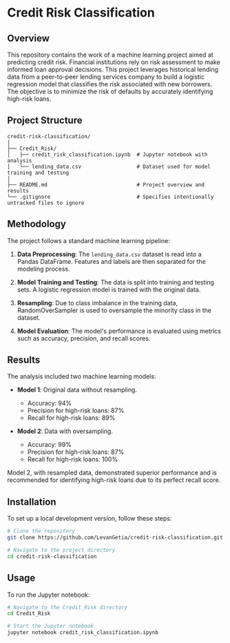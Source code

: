 # Credit Risk Classification

## Overview

This repository contains the work of a machine learning project aimed at predicting credit risk. Financial institutions rely on risk assessment to make informed loan approval decisions. This project leverages historical lending data from a peer-to-peer lending services company to build a logistic regression model that classifies the risk associated with new borrowers. The objective is to minimize the risk of defaults by accurately identifying high-risk loans.


## Project Structure

```
credit-risk-classification/
│
├── Credit_Risk/
│   ├── credit_risk_classification.ipynb  # Jupyter notebook with analysis
│   └── lending_data.csv                  # Dataset used for model training and testing
│
├── README.md                             # Project overview and results
└── .gitignore                            # Specifies intentionally untracked files to ignore
```

## Methodology

The project follows a standard machine learning pipeline:

1. **Data Preprocessing**: The `lending_data.csv` dataset is read into a Pandas DataFrame. Features and labels are then separated for the modeling process.

2. **Model Training and Testing**: The data is split into training and testing sets. A logistic regression model is trained with the original data.

3. **Resampling**: Due to class imbalance in the training data, RandomOverSampler is used to oversample the minority class in the dataset.

4. **Model Evaluation**: The model's performance is evaluated using metrics such as accuracy, precision, and recall scores.

## Results

The analysis included two machine learning models:

- **Model 1**: Original data without resampling.
  - Accuracy: 94%
  - Precision for high-risk loans: 87%
  - Recall for high-risk loans: 89%

- **Model 2**: Data with oversampling.
  - Accuracy: 99%
  - Precision for high-risk loans: 87%
  - Recall for high-risk loans: 100%

Model 2, with resampled data, demonstrated superior performance and is recommended for identifying high-risk loans due to its perfect recall score.

## Installation

To set up a local development version, follow these steps:

```bash
# Clone the repository
git clone https://github.com/LevanGetia/credit-risk-classification.git

# Navigate to the project directory
cd credit-risk-classification
```

## Usage

To run the Jupyter notebook:

```bash
# Navigate to the Credit_Risk directory
cd Credit_Risk

# Start the Jupyter notebook
jupyter notebook credit_risk_classification.ipynb
```

